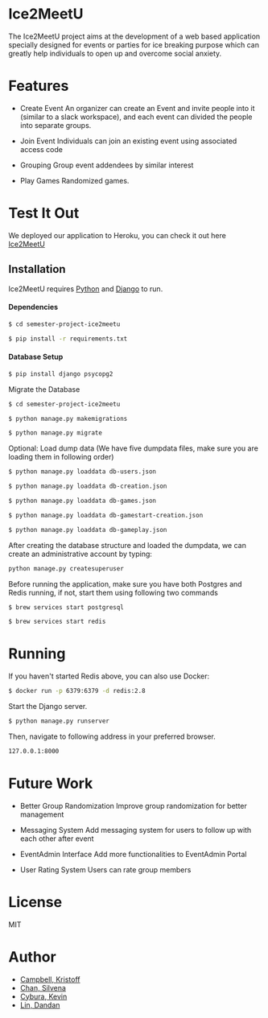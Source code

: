 # Ice2MeetU

The Ice2MeetU project aims at the development of a web based application specially designed for events
or parties for ice breaking purpose which can greatly help individuals to open up and overcome social anxiety.

# Features
-   Create Event
    An organizer can create an Event and invite people into it (similar to a slack workspace), and each event can divided the people into separate groups.

-   Join Event
    Individuals can join an existing event using associated access code

-   Grouping
    Group event addendees by similar interest 

-   Play Games
    Randomized games.

# Test It Out
We deployed our application to Heroku, you can check it out here [Ice2MeetU](https://ice2meetu.herokuapp.com/)

## Installation

Ice2MeetU requires [Python](https://www.python.org/) and [Django](https://www.djangoproject.com/) to run.

#### Dependencies
```sh
$ cd semester-project-ice2meetu

$ pip install -r requirements.txt
```

#### Database Setup
```sh
$ pip install django psycopg2
```

Migrate the Database
```sh
$ cd semester-project-ice2meetu

$ python manage.py makemigrations

$ python manage.py migrate
```

Optional: Load dump data (We have five dumpdata files, make sure you are loading them in following order)
```sh
$ python manage.py loaddata db-users.json

$ python manage.py loaddata db-creation.json

$ python manage.py loaddata db-games.json

$ python manage.py loaddata db-gamestart-creation.json

$ python manage.py loaddata db-gameplay.json
```

After creating the database structure and loaded the dumpdata, we can create an administrative account by typing:
```sh
python manage.py createsuperuser
```
Before running the application, make sure you have both Postgres and Redis running, if not, start them using following two commands
```sh
$ brew services start postgresql

$ brew services start redis
```

# Running 
If you haven't started Redis above, you can also use Docker:
```sh
$ docker run -p 6379:6379 -d redis:2.8
```

Start the Django server.
```sh
$ python manage.py runserver
```
Then, navigate to following address in your preferred browser.
```sh
127.0.0.1:8000
```

# Future Work
- Better Group Randomization 
 Improve group randomization for better management

- Messaging System 
Add messaging system for users to follow up with each other after event 

- EventAdmin Interface 
Add more functionalities to EventAdmin Portal 

- User Rating System 
Users can rate group members

# License

MIT

# Author
- [Campbell, Kristoff](https://github.com/kristoff-campbell28)
- [Chan, Silvena](https://github.com/silvenac)
- [Cybura, Kevin](https://github.com/KevinCybura)
- [Lin, Dandan](https://github.com/dandanlin0702)
